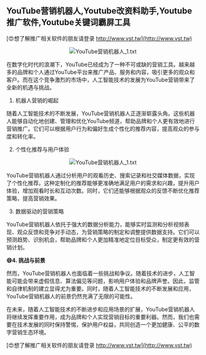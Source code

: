 ## **YouTube营销机器人,Youtube改资料助手,Youtube推广软件,Youtube关键词霸屏工具**

[😍想了解推广相关软件的朋友请登录 http://www.vst.tw](http://www.vst.tw)

 <center><img src="https://vst.tw/MP4/tuiguang/png/0.png" alt="YouTube营销机器人_1.txt"></center>

在数字化时代的浪潮下，YouTube已经成为了一种不可或缺的营销工具。越来越多的品牌和个人通过YouTube平台来推广产品、服务和内容，吸引更多的观众和客户。而在这个竞争激烈的市场中，人工智能技术的发展为YouTube营销带来了全新的机遇与挑战。

1. 机器人营销的崛起

随着人工智能技术的不断发展，YouTube营销机器人正逐渐崭露头角。这些机器人能够自动化地创建、管理和优化YouTube频道，帮助品牌和个人更有效地进行营销推广。它们可以根据用户行为和偏好生成个性化的推荐内容，提高观众的参与度和转化率。

2. 个性化推荐与用户体验

 <center><img src="https://vst.tw/MP4/tuiguang/png/6.png" alt="YouTube营销机器人_1.txt"></center>

YouTube营销机器人通过分析用户的观看历史、搜索记录和社交媒体数据，实现了个性化推荐。这种定制化的推荐能够更准确地满足用户的需求和兴趣，提升用户体验，增加观看时长和互动次数。同时，它们还能够根据观众的反馈不断优化推荐策略，提高营销效果。

3. 数据驱动的营销策略

YouTube营销机器人依托于强大的数据分析能力，能够实时监测和分析视频表现、观众反馈和竞争对手动态，为营销策略的制定和调整提供数据支持。它们可以预测趋势、识别机会，帮助品牌和个人更加精准地定位目标受众，制定更有效的营销计划。

**😄4. 挑战与前景**

然而，YouTube营销机器人也面临着一些挑战和争议。随着技术的进步，人工智能可能会带来虚假信息、算法偏见等问题，影响用户体验和品牌声誉。因此，监管和自律机制的建立显得尤为重要。同时，随着人工智能技术的不断发展和应用，YouTube营销机器人的前景仍然充满了无限的可能性。

在未来，随着人工智能技术的不断进步和应用场景的扩展，YouTube营销机器人将继续发挥重要作用，成为品牌和个人实现营销目标的重要利器。然而，我们也需要在技术发展的同时保持警惕，保护用户权益，共同创造一个更加健康、公平的数字营销生态环境。

[😍想了解推广相关软件的朋友请登录 http://www.vst.tw](http://www.vst.tw)



